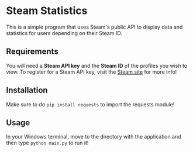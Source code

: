 # Steam Statistics

This is a simple program that uses Steam's public API to display data and statistics for users depending on their Steam ID.

## Requirements
You will need a **Steam API key** and the **Steam ID** of the profiles you wish to view. To register for a Steam API key, visit the [Steam site](https://steamcommunity.com/dev) for more info!

## Installation
Make sure to do `pip install requests` to import the requests module!

## Usage
In your Windows terminal, move to the directory with the application and then type `python main.py` to run it!